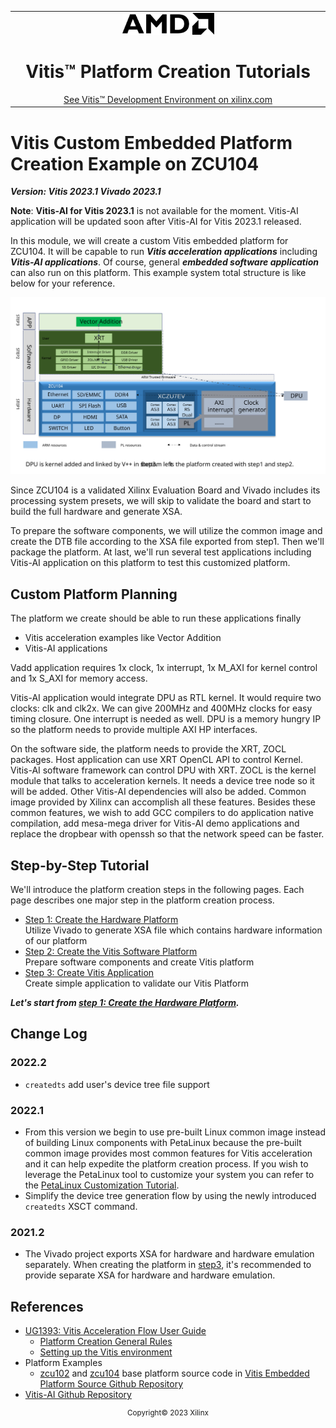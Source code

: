 <!--
# Copyright 2023 Xilinx Inc.
#
# Licensed under the Apache License, Version 2.0 (the "License");
# you may not use this file except in compliance with the License.
# You may obtain a copy of the License at
#
#     http://www.apache.org/licenses/LICENSE-2.0
#
# Unless required by applicable law or agreed to in writing, software
# distributed under the License is distributed on an "AS IS" BASIS,
# WITHOUT WARRANTIES OR CONDITIONS OF ANY KIND, either express or implied.
# See the License for the specific language governing permissions and
# limitations under the License.
-->

<table class="sphinxhide" width="100%">
 <tr width="100%">
    <td align="center"><img src="https://raw.githubusercontent.com/Xilinx/Image-Collateral/main/xilinx-logo.png" width="30%"/><h1>Vitis™ Platform Creation Tutorials</h1>
    <a href="https://www.xilinx.com/products/design-tools/vitis.html">See Vitis™ Development Environment on xilinx.com</br></a>
    </td>
 </tr>
</table>

# Vitis Custom Embedded Platform Creation Example on ZCU104

***Version: Vitis 2023.1 Vivado 2023.1***

**Note**: **Vitis-AI for Vitis 2023.1** is not available for the moment. Vitis-AI application will be updated soon after Vitis-AI for Vitis 2023.1 released.

In this module, we will create a custom Vitis embedded platform for ZCU104. It will be capable to run ***Vitis acceleration applications*** including ***Vitis-AI applications***. Of course, general ***embedded software application*** can also run on this platform. This example system total structure is like below for your reference.
 
  ![missing image](./images/structure.svg)

Since ZCU104 is a validated Xilinx Evaluation Board and Vivado includes its processing system presets, we will skip to validate the board and start to build the full hardware and generate XSA.

To prepare the software components, we will utilize the common image and create the DTB file according to the XSA file exported from step1. Then we'll package the platform. At last, we'll run several test applications including Vitis-AI application on this platform to test this customized platform.

## Custom Platform Planning

The platform we create should be able to run these applications finally

- Vitis acceleration examples like Vector Addition
- Vitis-AI applications

Vadd application requires 1x clock, 1x interrupt, 1x M_AXI for kernel control and 1x S_AXI for memory access.

Vitis-AI application would integrate DPU as RTL kernel. It would require two clocks: clk and clk2x. We can give 200MHz and 400MHz clocks for easy timing closure. One interrupt is needed as well. DPU is a memory hungry IP so the platform needs to provide multiple AXI HP interfaces.

On the software side, the platform needs to provide the XRT, ZOCL packages. Host application can use XRT OpenCL API to control Kernel. Vitis-AI software framework can control DPU with XRT. ZOCL is the kernel module that talks to acceleration kernels. It needs a device tree node so it will be added. Other Vitis-AI dependencies will also be added. Common image provided by Xilinx can accomplish all these features. Besides these common features, we wish to add GCC compilers to do application native compilation, add mesa-mega driver for Vitis-AI demo applications and replace the dropbear with openssh so that the network speed can be faster.


## Step-by-Step Tutorial

We'll introduce the platform creation steps in the following pages. Each page describes one major step in the platform creation process.

- [Step 1: Create the Hardware Platform](./step1.md)</br>
            Utilize Vivado to generate XSA file  which contains hardware information of our platform
- [Step 2: Create the Vitis Software Platform](./step2.md)</br>
            Prepare software components and create Vitis platform
- [Step 3: Create Vitis Application](./step3.md)</br>
            Create simple application to validate our Vitis Platform

***Let's start from [step 1: Create the Hardware Platform](./step1.md).***


## Change Log
### 2022.2
- `createdts` add user's device tree file support

### 2022.1
- From this version we begin to use pre-built Linux common image instead of building Linux components with PetaLinux because the pre-built common image provides most common features for Vitis acceleration and it can help expedite the platform creation process. If you wish to leverage the PetaLinux tool to customize your system you can refer to the [PetaLinux Customization Tutorial](../../Feature_Tutorials/02_petalinux_customization/README.md).
- Simplify the device tree generation flow by using the newly introduced `createdts` XSCT command.

### 2021.2
- The Vivado project exports XSA for hardware and hardware emulation separately. When creating the platform in [step3](./step3.md), it's recommended to provide separate XSA for hardware and hardware emulation.

## References

- [UG1393: Vitis Acceleration Flow User Guide](https://docs.xilinx.com/r/en-US/ug1393-vitis-application-acceleration)
  - [Platform Creation General Rules](https://docs.xilinx.com/r/en-US/ug1393-vitis-application-acceleration/Creating-Embedded-Platforms-in-Vitis)
  - [Setting up the Vitis environment](https://docs.xilinx.com/r/en-US/ug1393-vitis-application-acceleration/Setting-Up-the-Environment-to-Run-the-Vitis-Software-Platform)
- Platform Examples
  - [zcu102](https://github.com/Xilinx/Vitis_Embedded_Platform_Source/tree/2023.1/Xilinx_Official_Platforms/xilinx_zcu102_base) and [zcu104](https://github.com/Xilinx/Vitis_Embedded_Platform_Source/tree/2023.1/Xilinx_Official_Platforms/xilinx_zcu104_base) base platform source code in [Vitis Embedded Platform Source Github Repository](https://github.com/Xilinx/Vitis_Embedded_Platform_Source)
- [Vitis-AI Github Repository](https://github.com/Xilinx/Vitis-AI)

<p align="center"><sup>Copyright&copy; 2023 Xilinx</sup></p>

